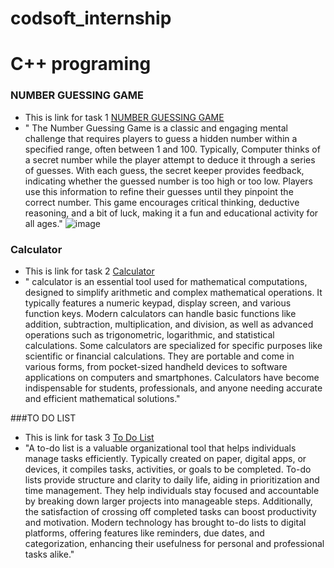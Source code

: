 # codsoft_internship
# C++ programing
### NUMBER GUESSING GAME
- This is link for task 1 [NUMBER GUESSING GAME](https://github.com/zimltariq01/codsoft_internship/tree/main/task_1_number_guessing_game)
- " The Number Guessing Game is a classic and engaging mental challenge that requires players to guess a hidden number within a specified range, often between 1 and 100. Typically, Computer thinks of a secret number while the player attempt to deduce it through a series of guesses. With each guess, the secret keeper provides feedback, indicating whether the guessed number is too high or too low. Players use this information to refine their guesses until they pinpoint the correct number. This game encourages critical thinking, deductive reasoning, and a bit of luck, making it a fun and educational activity for all ages."
![image]()

  
###   Calculator
- This is link for task 2 [Calculator](https://github.com/zimltariq01/codsoft_internship/tree/main/task_2_calculator)
- " calculator is an essential tool used for mathematical computations, designed to simplify arithmetic and complex mathematical operations. It typically features a numeric keypad, display screen, and various function keys. Modern calculators can handle basic functions like addition, subtraction, multiplication, and division, as well as advanced operations such as trigonometric, logarithmic, and statistical calculations. Some calculators are specialized for specific purposes like scientific or financial calculations. They are portable and come in various forms, from pocket-sized handheld devices to software applications on computers and smartphones. Calculators have become indispensable for students, professionals, and anyone needing accurate and efficient mathematical solutions."

###TO DO LIST
- This is link for task 3 [To Do List](https://github.com/zimltariq01/codsoft_internship/tree/main/task_3_to%20do%20list)
- "A to-do list is a valuable organizational tool that helps individuals manage tasks efficiently. Typically created on paper, digital apps, or devices, it compiles tasks, activities, or goals to be completed. To-do lists provide structure and clarity to daily life, aiding in prioritization and time management. They help individuals stay focused and accountable by breaking down larger projects into manageable steps. Additionally, the satisfaction of crossing off completed tasks can boost productivity and motivation. Modern technology has brought to-do lists to digital platforms, offering features like reminders, due dates, and categorization, enhancing their usefulness for personal and professional tasks alike."
